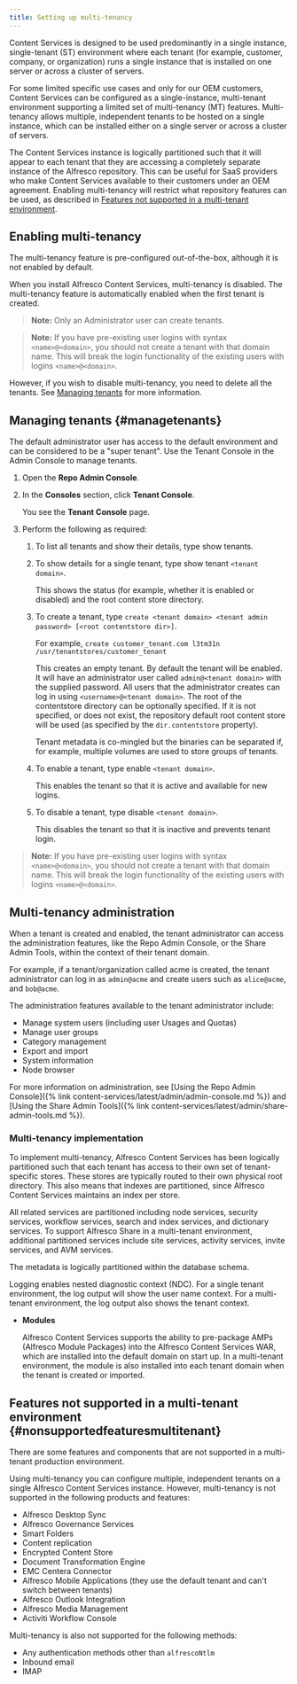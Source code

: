 ```yaml
---
title: Setting up multi-tenancy
---
```


Content Services is designed to be used predominantly in a single instance, single-tenant (ST) environment where each 
tenant (for example, customer, company, or organization) runs a single instance that is installed on one server or 
across a cluster of servers.

For some limited specific use cases and only for our OEM customers, Content Services can be configured as a single-instance, 
multi-tenant environment supporting a limited set of multi-tenancy (MT) features. Multi-tenancy allows multiple, 
independent tenants to be hosted on a single instance, which can be installed either on a single server or across a 
cluster of servers. 

The Content Services instance is logically partitioned such that it will appear to each tenant that 
they are accessing a completely separate instance of the Alfresco repository. This can be useful for SaaS providers 
who make Content Services available to their customers under an OEM agreement. Enabling multi-tenancy will restrict 
what repository features can be used, as described in [Features not supported in a multi-tenant environment](#nonsupportedfeaturesmultitenant).

## Enabling multi-tenancy

The multi-tenancy feature is pre-configured out-of-the-box, although it is not enabled by default.

When you install Alfresco Content Services, multi-tenancy is disabled. The multi-tenancy feature is automatically 
enabled when the first tenant is created.

>**Note:** Only an Administrator user can create tenants.

>**Note:** If you have pre-existing user logins with syntax `<name>@<domain>`, you should not create a tenant with that domain name. This will break the login functionality of the existing users with logins `<name>@<domain>`.

However, if you wish to disable multi-tenancy, you need to delete all the tenants. See [Managing tenants](#managetenants) for more information.

## Managing tenants {#managetenants}

The default administrator user has access to the default environment and can be considered to be a "super tenant". 
Use the Tenant Console in the Admin Console to manage tenants.

1.  Open the **Repo Admin Console**.

2.  In the **Consoles** section, click **Tenant Console**.

    You see the **Tenant Console** page.

3.  Perform the following as required:

    1.  To list all tenants and show their details, type show tenants.

    2.  To show details for a single tenant, type show tenant `<tenant domain>`.

        This shows the status (for example, whether it is enabled or disabled) and the root content store directory.

    3.  To create a tenant, type `create <tenant domain> <tenant admin password> [<root contentstore dir>]`.

        For example, `create customer_tenant.com l3tm31n /usr/tenantstores/customer_tenant`

        This creates an empty tenant. By default the tenant will be enabled. It will have an administrator user called `admin@<tenant domain>` with the supplied password. All users that the administrator creates can log in using `<username>@<tenant domain>`. The root of the contentstore directory can be optionally specified. If it is not specified, or does not exist, the repository default root content store will be used (as specified by the `dir.contentstore` property).

        Tenant metadata is co-mingled but the binaries can be separated if, for example, multiple volumes are used to store groups of tenants.

    4.  To enable a tenant, type enable `<tenant domain>`.

        This enables the tenant so that it is active and available for new logins.

    5.  To disable a tenant, type disable `<tenant domain>`.

        This disables the tenant so that it is inactive and prevents tenant login.

>**Note:** If you have pre-existing user logins with syntax `<name>@<domain>`, you should not create a tenant with that domain name. This will break the login functionality of the existing users with logins `<name>@<domain>`.

## Multi-tenancy administration

When a tenant is created and enabled, the tenant administrator can access the administration features, like the 
Repo Admin Console, or the Share Admin Tools, within the context of their tenant domain.

For example, if a tenant/organization called acme is created, the tenant administrator can log in as `admin@acme` and 
create users such as `alice@acme`, and `bob@acme`.

The administration features available to the tenant administrator include:

* Manage system users (including user Usages and Quotas)
* Manage user groups
* Category management
* Export and import
* System information
* Node browser

For more information on administration, see [Using the Repo Admin Console]({% link content-services/latest/admin/admin-console.md %}) and 
[Using the Share Admin Tools]({% link content-services/latest/admin/share-admin-tools.md %}).

### Multi-tenancy implementation

To implement multi-tenancy, Alfresco Content Services has been logically partitioned such that each tenant has access 
to their own set of tenant-specific stores. These stores are typically routed to their own physical root directory. 
This also means that indexes are partitioned, since Alfresco Content Services maintains an index per store.

All related services are partitioned including node services, security services, workflow services, search and 
index services, and dictionary services. To support Alfresco Share in a multi-tenant environment, additional 
partitioned services include site services, activity services, invite services, and AVM services.

The metadata is logically partitioned within the database schema.

Logging enables nested diagnostic context (NDC). For a single tenant environment, the log output will show the user 
name context. For a multi-tenant environment, the log output also shows the tenant context.

* **Modules**

    Alfresco Content Services supports the ability to pre-package AMPs (Alfresco Module Packages) into the Alfresco Content Services WAR, which are installed into the default domain on start up. In a multi-tenant environment, the module is also installed into each tenant domain when the tenant is created or imported.

## Features not supported in a multi-tenant environment {#nonsupportedfeaturesmultitenant}

There are some features and components that are not supported in a multi-tenant production environment.

Using multi-tenancy you can configure multiple, independent tenants on a single Alfresco Content Services instance. 
However, multi-tenancy is not supported in the following products and features:

* Alfresco Desktop Sync
* Alfresco Governance Services
* Smart Folders
* Content replication
* Encrypted Content Store
* Document Transformation Engine
* EMC Centera Connector
* Alfresco Mobile Applications (they use the default tenant and can't switch between tenants)
* Alfresco Outlook Integration
* Alfresco Media Management
* Activiti Workflow Console

Multi-tenancy is also not supported for the following methods:

* Any authentication methods other than `alfrescoNtlm`
* Inbound email
* IMAP
